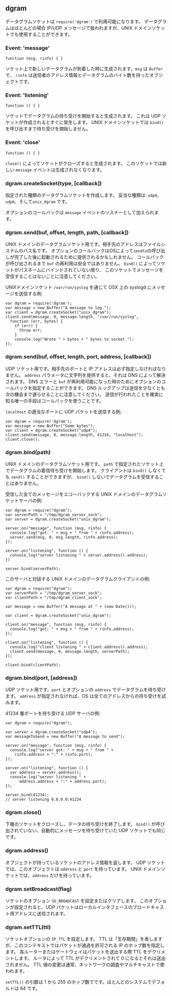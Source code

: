## dgram

<!--
Datagram sockets are available through `require('dgram')`.  Datagrams are most commonly 
handled as IP/UDP messages, but they can also be used over Unix domain sockets.
-->
データグラムソケットは `require('dgram')` で利用可能になります。
データグラムはほとんどの場合 IP/UDP メッセージで扱われますが、UNIX ドメインソケットでも使用することができます。

### Event: 'message'

`function (msg, rinfo) { }`

<!--
Emitted when a new datagram is available on a socket.  `msg` is a `Buffer` and `rinfo` is
an object with the sender's address information and the number of bytes in the datagram.
-->
ソケット上で新しいデータグラムが到着した時に生成されます。`msg` は `Buffer` で、
`rinfo` は送信者のアドレス情報とデータグラムのバイト数を持ったオブジェクトです。

### Event: 'listening'

`function () { }`

<!--
Emitted when a socket starts listening for datagrams.  This happens as soon as UDP sockets
are created.  Unix domain sockets do not start listening until calling `bind()` on them.
-->
ソケットでデータグラムの待ち受けを開始すると生成されます。
これは UDP ソケットが作成されるとすぐに発生します。
UNIX ドメインソケットでは `bind()` を呼び出すまで待ち受けを開始しません。

### Event: 'close'

`function () { }`

<!--
Emitted when a socket is closed with `close()`.  No new `message` events will be emitted
on this socket.
-->
`close()` によってソケットがクローズすると生成されます。
このソケットでは新しい `message` イベントは生成されなくなります。

### dgram.createSocket(type, [callback])

<!--
Creates a datagram socket of the specified types.  Valid types are:
`udp4`, `udp6`, and `unix_dgram`.  
-->
指定された種類のデータグラムソケットを作成します。
妥当な種類は: `udp4`、`udp6`、そして`unix_dgram` です。

<!--
Takes an optional callback which is added as a listener for `message` events.
-->
オプションのコールバックは `message` イベントのリスナーとして加えられます。

### dgram.send(buf, offset, length, path, [callback])

<!--
For Unix domain datagram sockets, the destination address is a pathname in the filesystem.
An optional callback may be supplied that is invoked after the `sendto` call is completed
by the OS.  It is not safe to re-use `buf` until the callback is invoked.  Note that 
unless the socket is bound to a pathname with `bind()` there is no way to receive messages
on this socket.
-->
UNIX ドメインのデータグラムソケット用です。相手先のアドレスはファイルシステムのパス名です。
オプションのコールバックはOSによって`sendto`の呼び出しが完了した後に起動されるために提供されるかもしれません。
コールバックが呼び出されるまで `buf` の再利用は安全ではありません。
`bind()` によってソケットがパスネームにバインドされていない限り、
このソケットでメッセージを受信することはないことに注意してください。

<!--
Example of sending a message to syslogd on OSX via Unix domain socket `/var/run/syslog`:
-->
UNIXドメインソケット `/var/run/syslog` を通じて OSX 上の syslogd にメッセージを送信する例:

    var dgram = require('dgram');
    var message = new Buffer("A message to log.");
    var client = dgram.createSocket("unix_dgram");
    client.send(message, 0, message.length, "/var/run/syslog",
      function (err, bytes) {
        if (err) {
          throw err;
        }
        console.log("Wrote " + bytes + " bytes to socket.");
    });

### dgram.send(buf, offset, length, port, address, [callback])

<!--
For UDP sockets, the destination port and IP address must be specified.  A string
may be supplied for the `address` parameter, and it will be resolved with DNS.  An 
optional callback may be specified to detect any DNS errors and when `buf` may be
re-used.  Note that DNS lookups will delay the time that a send takes place, at
least until the next tick.  The only way to know for sure that a send has taken place
is to use the callback.
-->
UDP ソケット用です。相手先のポートと IP アドレスは必ず指定しなければなりません。
`address` パラメータに文字列を提供すると、それは DNS によって解決されます。
DNS エラーと `buf` が再利用可能になった時のためにオプションのコールバックを指定することができます。
DNS ルックアップは送信を少なくとも次の機会まで遅らせることに注意してください。
送信が行われたことを確実に知る唯一の手段はコールバックを使うことです。

<!--
Example of sending a UDP packet to a random port on `localhost`;
-->
`localhost` の適当なポートに UDP パケットを送信する例;

    var dgram = require('dgram');
    var message = new Buffer("Some bytes");
    var client = dgram.createSocket("udp4");
    client.send(message, 0, message.length, 41234, "localhost");
    client.close();


### dgram.bind(path)

<!--
For Unix domain datagram sockets, start listening for incoming datagrams on a
socket specified by `path`. Note that clients may `send()` without `bind()`,
but no datagrams will be received without a `bind()`.
-->
UNIX ドメインのデータグラムソケット用です。
`path` で指定されたソケット上でデータグラムの着信待ち受けを開始します。
クライアントは `bind()` しなくても `send()` することができますが、
`bind()` しないでデータグラムを受信することはありません。

<!--
Example of a Unix domain datagram server that echoes back all messages it receives:
-->
受信した全てのメッセージをエコーバックする UNIX ドメインのデータグラムソケットサーバの例:

    var dgram = require("dgram");
    var serverPath = "/tmp/dgram_server_sock";
    var server = dgram.createSocket("unix_dgram");

    server.on("message", function (msg, rinfo) {
      console.log("got: " + msg + " from " + rinfo.address);
      server.send(msg, 0, msg.length, rinfo.address);
    });

    server.on("listening", function () {
      console.log("server listening " + server.address().address);
    })

    server.bind(serverPath);

<!--
Example of a Unix domain datagram client that talks to this server:
-->
このサーバと対話する UNIX ドメインのデータグラムクライアントの例:

    var dgram = require("dgram");
    var serverPath = "/tmp/dgram_server_sock";
    var clientPath = "/tmp/dgram_client_sock";

    var message = new Buffer("A message at " + (new Date()));

    var client = dgram.createSocket("unix_dgram");

    client.on("message", function (msg, rinfo) {
      console.log("got: " + msg + " from " + rinfo.address);
    });

    client.on("listening", function () {
      console.log("client listening " + client.address().address);
      client.send(message, 0, message.length, serverPath);
    });

    client.bind(clientPath);

### dgram.bind(port, [address])

<!--
For UDP sockets, listen for datagrams on a named `port` and optional `address`.  If
`address` is not specified, the OS will try to listen on all addresses.
-->
UDP ソケット用です。`port` とオプションの `address` でデータグラムを待ち受けます。
`address` が指定されなければ、OS は全てのアドレスからの待ち受けを試みます。

<!--
Example of a UDP server listening on port 41234:
-->
41234 番ポートを待ち受ける UDP サーバの例:

    var dgram = require("dgram");

    var server = dgram.createSocket("udp4");
    var messageToSend = new Buffer("A message to send");

    server.on("message", function (msg, rinfo) {
      console.log("server got: " + msg + " from " +
        rinfo.address + ":" + rinfo.port);
    });

    server.on("listening", function () {
      var address = server.address();
      console.log("server listening " +
          address.address + ":" + address.port);
    });

    server.bind(41234);
    // server listening 0.0.0.0:41234


### dgram.close()

<!--
Close the underlying socket and stop listening for data on it.  UDP sockets 
automatically listen for messages, even if they did not call `bind()`.
-->
下層のソケットをクローズし、データの待ち受けを終了します。
`bind()` が呼び出されていない、自動的にメッセージを待ち受けていた UDP ソケットでも同じです。

### dgram.address()

<!--
Returns an object containing the address information for a socket.  For UDP sockets, 
this object will contain `address` and `port`.  For Unix domain sockets, it will contain
only `address`.
-->
オブジェクトが持っているソケットのアドレス情報を返します。
UDP ソケットでは、このオブジェクトは `address` と `port` を持っています。
UNIX ドメインソケットでは、`address` だけを持っています。

### dgram.setBroadcast(flag)

<!--
Sets or clears the `SO_BROADCAST` socket option.  When this option is set, UDP packets
may be sent to a local interface's broadcast address.
-->
ソケットのオプション `SO_BROADCAST` を設定またはクリアします。
このオプションが設定されると、UDP パケットはローカルインタフェースのブロードキャスト用アドレスに送信されます。

### dgram.setTTL(ttl)

<!--
Sets the `IP_TTL` socket option.  TTL stands for "Time to Live," but in this context it
specifies the number of IP hops that a packet is allowed to go through.  Each router or 
gateway that forwards a packet decrements the TTL.  If the TTL is decremented to 0 by a
router, it will not be forwarded.  Changing TTL values is typically done for network 
probes or when multicasting.
-->
ソケットオプションの `IP_TTL` を設定します。
TTL は「生存期間」を表しますが、このコンテキストではパケットが通過を許可される IP のホップ数を指定します。
各ルーターまたはゲートウェイはパケットを送出する際 TTL をデクリメントします。
ルータによって TTL がデクリメントされて 0 になるとそれは送出されません。
TTL 値の変更は通常、ネットワークの調査やマルチキャストで使われます。

<!--
The argument to `setTTL()` is a number of hops between 1 and 255.  The default on most
systems is 64.
-->
`setTTL()` の引数は 1 から 255 のホップ数でです。ほとんどのシステムでデフォルトは 64 です。

